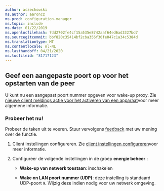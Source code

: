 ```yaml
---
author: aczechowski
ms.author: aaroncz
ms.prod: configuration-manager
ms.topic: include
ms.date: 01/22/2019
ms.openlocfilehash: 7dd2702fe4cf15a535e8742aaf64ed6ad3327bd7
ms.sourcegitcommit: bbf820c35414bf2cba356f30fe047c1a34c5384d
ms.translationtype: MT
ms.contentlocale: nl-NL
ms.lasthandoff: 04/21/2020
ms.locfileid: "81717123"
---
```

## <a name="specify-a-custom-port-for-peer-wakeup"></a><a name="bkmk_sleep"></a>Geef een aangepaste poort op voor het opstarten van de peer
<!--3605925-->

U kunt nu een aangepast poort nummer opgeven voor wake-up proxy. Zie [nieuwe client meldings actie voor het activeren van een apparaat](../../../capabilities-in-technical-preview-1810.md#bkmk_wakeup)voor meer algemene informatie.


### <a name="try-it-out"></a>Probeer het nu!

Probeer de taken uit te voeren. Stuur vervolgens [feedback](../../../../understand/find-help.md#product-feedback) met uw mening over de functie.

1. Client instellingen configureren. Zie [client instellingen configureren](../../../../clients/deploy/configure-client-settings.md)voor meer informatie.  

2. Configureer de volgende instellingen in de groep **energie beheer** :  

    - **Wake-up van netwerk toestaan**: inschakelen  

    - **Wake on LAN poort nummer (UDP)**: deze instelling is standaard UDP-poort `9`. Wijzig deze indien nodig voor uw netwerk omgeving.  

